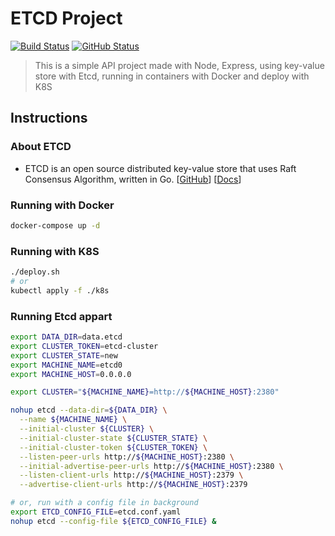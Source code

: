 # ETCD Project

[![Build Status](https://badgen.net/travis/julio-cesar-development/etcd-project?icon=travis)](https://travis-ci.com/julio-cesar-development/etcd-project)
[![GitHub Status](https://badgen.net/github/status/julio-cesar-development/etcd-project)](https://github.com/julio-cesar-development/etcd-project)

> This is a simple API project made with Node, Express, using key-value store with Etcd, running in containers with Docker and deploy with K8S

## Instructions

### About ETCD

- ETCD is an open source distributed key-value store that uses Raft Consensus Algorithm, written in Go.
  [[GitHub](https://github.com/etcd-io/etcd)]
  [[Docs](https://etcd.io/docs/v3.4.0/)]

### Running with Docker

```bash
docker-compose up -d
```

### Running with K8S

```bash
./deploy.sh
# or
kubectl apply -f ./k8s
```

### Running Etcd appart

```bash
export DATA_DIR=data.etcd
export CLUSTER_TOKEN=etcd-cluster
export CLUSTER_STATE=new
export MACHINE_NAME=etcd0
export MACHINE_HOST=0.0.0.0

export CLUSTER="${MACHINE_NAME}=http://${MACHINE_HOST}:2380"

nohup etcd --data-dir=${DATA_DIR} \
  --name ${MACHINE_NAME} \
  --initial-cluster ${CLUSTER} \
  --initial-cluster-state ${CLUSTER_STATE} \
  --initial-cluster-token ${CLUSTER_TOKEN} \
  --listen-peer-urls http://${MACHINE_HOST}:2380 \
  --initial-advertise-peer-urls http://${MACHINE_HOST}:2380 \
  --listen-client-urls http://${MACHINE_HOST}:2379 \
  --advertise-client-urls http://${MACHINE_HOST}:2379

# or, run with a config file in background
export ETCD_CONFIG_FILE=etcd.conf.yaml
nohup etcd --config-file ${ETCD_CONFIG_FILE} &
```
